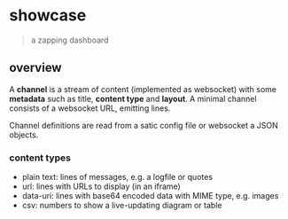 # showcase
> a zapping dashboard

## overview

A **channel** is a stream of content (implemented as websocket) with some **metadata** such as title, **content type** and **layout**. A minimal channel consists of a websocket URL, emitting lines.

Channel definitions are read from a satic config file or websocket a JSON objects.

### content types

* plain text: lines of messages, e.g. a logfile or quotes
* url: lines with URLs to display (in an iframe)
* data-uri: lines with base64 encoded data with MIME type, e.g. images
* csv: numbers to show a live-updating diagram or table
